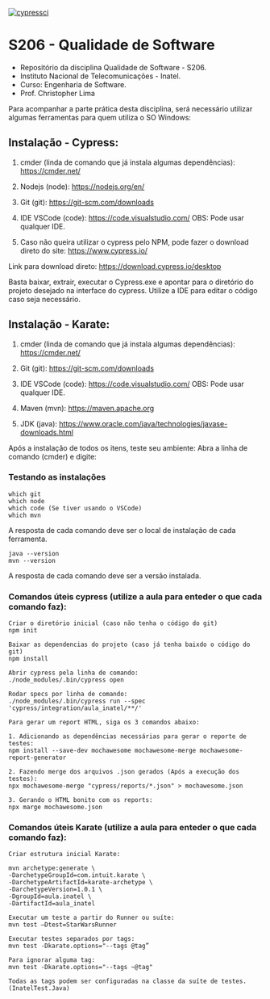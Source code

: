 [![cypressci](https://github.com/chrislima/s206/workflows/CypressCI/badge.svg)](https://github.com/chrislima/s206/actions/)


# S206 - Qualidade de Software
- Repositório da disciplina Qualidade de Software - S206. 
- Instituto Nacional de Telecomunicações - Inatel. 
- Curso: Engenharia de Software.
- Prof. Christopher Lima

Para acompanhar a parte prática desta disciplina, será necessário utilizar algumas ferramentas para quem utiliza o SO Windows:

## Instalação - Cypress:

1. cmder (linda de comando que já instala algumas dependências):
https://cmder.net/

2. Nodejs (node):
https://nodejs.org/en/

3. Git (git):
https://git-scm.com/downloads

4. IDE VSCode (code):
https://code.visualstudio.com/
OBS: Pode usar qualquer IDE.

5. Caso não queira utilizar o cypress pelo NPM, pode fazer o download direto do site: https://www.cypress.io/

Link para download direto: https://download.cypress.io/desktop

Basta baixar, extrair, executar o Cypress.exe e apontar para o diretório do projeto desejado na interface do cypress.
Utilize a IDE para editar o código caso seja necessário.

## Instalação - Karate:

1. cmder (linda de comando que já instala algumas dependências):
https://cmder.net/

2. Git (git):
https://git-scm.com/downloads

3. IDE VSCode (code):
https://code.visualstudio.com/
OBS: Pode usar qualquer IDE.

4. Maven (mvn):
https://maven.apache.org

5. JDK (java):
https://www.oracle.com/java/technologies/javase-downloads.html


Após a instalação de todos os itens, teste seu ambiente:
Abra a linha de comando (cmder) e digite:

### Testando as instalações

```
which git
which node
which code (Se tiver usando o VSCode)
which mvn
```
A resposta de cada comando deve ser o local de instalação de cada ferramenta.

```
java --version
mvn --version
```
A resposta de cada comando deve ser a versão instalada.


### Comandos úteis cypress (utilize a aula para enteder o que cada comando faz):

```
Criar o diretório inicial (caso não tenha o código do git)
npm init

Baixar as dependencias do projeto (caso já tenha baixdo o código do git)
npm install

Abrir cypress pela linha de comando:
./node_modules/.bin/cypress open

Rodar specs por linha de comando:
./node_modules/.bin/cypress run --spec 'cypress/integration/aula_inatel/**/'

Para gerar um report HTML, siga os 3 comandos abaixo:

1. Adicionando as dependências necessárias para gerar o reporte de testes:
npm install --save-dev mochawesome mochawesome-merge mochawesome-report-generator 
	
2. Fazendo merge dos arquivos .json gerados (Após a execução dos testes):
npx mochawesome-merge "cypress/reports/*.json" > mochawesome.json 

3. Gerando o HTML bonito com os reports:
npx marge mochawesome.json 

```


### Comandos úteis Karate (utilize a aula para enteder o que cada comando faz):

```
Criar estrutura inicial Karate:

mvn archetype:generate \
-DarchetypeGroupId=com.intuit.karate \
-DarchetypeArtifactId=karate-archetype \
-DarchetypeVersion=1.0.1 \
-DgroupId=aula.inatel \
-DartifactId=aula_inatel

Executar um teste a partir do Runner ou suíte:
mvn test –Dtest=StarWarsRunner

Executar testes separados por tags:
mvn test -Dkarate.options="--tags @tag”

Para ignorar alguma tag:
mvn test -Dkarate.options="--tags ~@tag" 

Todas as tags podem ser configuradas na classe da suíte de testes. (InatelTest.Java)

```
